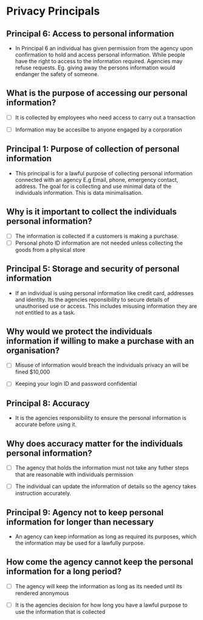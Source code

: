 # Privacy Principals

## Principal 6: Access to personal information

- In Principal 6 an individual has given permission from the agency upon confirmation to hold and access personal information. While people have the right to access to the information required. Agencies may refuse requests. Eg. giving away the persons information would endanger the safety of someone. 

## What is the purpose of accessing our personal information?

 - [ ] It is collected by employees who need access to carry out a transaction
 - [ ] Information may be accesilbe to anyone engaged by a corporation
 

## Principal 1: Purpose of collection of personal information

- This principal is for a lawful purpose of collecting personal information connected with an agency E.g Email, phone, emergency contact, address. The goal for is collecting and use minimal data of the individuals information. This is data minimalisation.

## Why is it important to collect the individuals personal information?

 - [ ] The information is collected if a customers is making a purchase.
 - [ ] Personal photo ID information are not needed unless collecting the goods from a physical store
 
 ## Principal 5: Storage and security of personal information
 
 - If an individual is using personal information like credit card, addresses and identity. Its the agencies reponsibility to secure details of unauthorised use or access. This includes misusing information they are not entitled to as a task. 
 
 ## Why would we protect the individuals information if willing to make a purchase with an organisation?   
 
 - [ ] Misuse of information would breach the individuals privacy an will be fined $10,000
 - [ ] Keeping your login ID and password confidential


## Principal 8: Accuracy

- It is the agencies responsibility to ensure the personal information is accurate before using it.

## Why does accuracy matter for the individuals personal information?

- [ ] The agency that holds the information must not take any futher steps that are reasonable with individuals permission
- [ ] The individual can update the information of details so the agency takes instruction accurately.


## Principal 9: Agency not to keep personal information for longer than necessary

- An agency can keep information as long as required its purposes, which the information may be used for a lawfully purpose.

## How come the agency cannot keep the personal information for a long period?

- [ ] The agency will keep the information as long as its needed until its rendered anonymous
- [ ] It is the agencies decision for how long you have a lawful purpose to use the information that is collected


